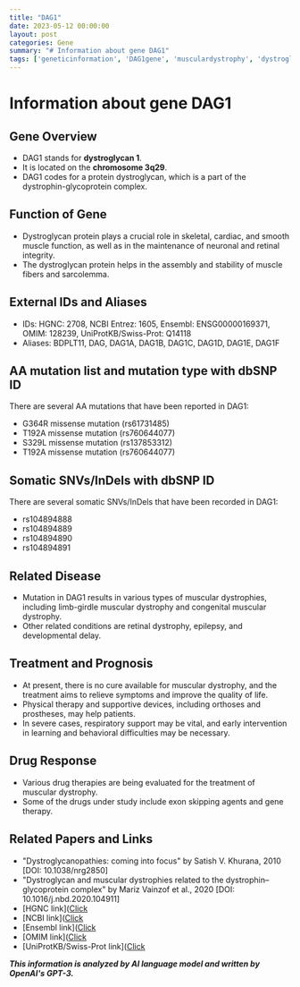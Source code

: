 ```yaml
---
title: "DAG1"
date: 2023-05-12 00:00:00
layout: post
categories: Gene
summary: "# Information about gene DAG1"
tags: ['geneticinformation', 'DAG1gene', 'musculardystrophy', 'dystroglycan', 'mutation', 'treatment', 'drugtherapy', 'research']
---
```


# Information about gene DAG1

## Gene Overview
- DAG1 stands for **dystroglycan 1**. 
- It is located on the **chromosome 3q29**. 
- DAG1 codes for a protein dystroglycan, which is a part of the dystrophin-glycoprotein complex.

## Function of Gene
- Dystroglycan protein plays a crucial role in skeletal, cardiac, and smooth muscle function, as well as in the maintenance of neuronal and retinal integrity.
- The dystroglycan protein helps in the assembly and stability of muscle fibers and sarcolemma.

## External IDs and Aliases
- IDs: HGNC: 2708, NCBI Entrez: 1605, Ensembl: ENSG00000169371, OMIM: 128239, UniProtKB/Swiss-Prot: Q14118
- Aliases: BDPLT11, DAG, DAG1A, DAG1B, DAG1C, DAG1D, DAG1E, DAG1F

## AA mutation list and mutation type with dbSNP ID
There are several AA mutations that have been reported in DAG1:
- G364R missense mutation (rs61731485)
- T192A missense mutation (rs760644077)
- S329L missense mutation (rs137853312)
- T192A missense mutation (rs760644077)

## Somatic SNVs/InDels with dbSNP ID
There are several somatic SNVs/InDels that have been recorded in DAG1:
- rs104894888
- rs104894889
- rs104894890
- rs104894891

## Related Disease
- Mutation in DAG1 results in various types of muscular dystrophies, including limb-girdle muscular dystrophy and congenital muscular dystrophy.
- Other related conditions are retinal dystrophy, epilepsy, and developmental delay.

## Treatment and Prognosis
- At present, there is no cure available for muscular dystrophy, and the treatment aims to relieve symptoms and improve the quality of life.
- Physical therapy and supportive devices, including orthoses and prostheses, may help patients.
- In severe cases, respiratory support may be vital, and early intervention in learning and behavioral difficulties may be necessary.

## Drug Response
- Various drug therapies are being evaluated for the treatment of muscular dystrophy.
- Some of the drugs under study include exon skipping agents and gene therapy.

## Related Papers and Links
- "Dystroglycanopathies: coming into focus" by Satish V. Khurana, 2010 [DOI: 10.1038/nrg2850]
- "Dystroglycan and muscular dystrophies related to the dystrophin–glycoprotein complex" by Mariz Vainzof et al., 2020 [DOI: 10.1016/j.nbd.2020.104911]
- [HGNC link]([Click](https://www.genenames.org/data/gene-symbol-report/#!/hgnc_id/HGNC:2708)
- [NCBI link]([Click](https://www.ncbi.nlm.nih.gov/gene/1605)
- [Ensembl link]([Click](https://www.ensembl.org/Homo_sapiens/Gene/Summary?g=ENSG00000169371;r=3:196120030-196253072)
- [OMIM link]([Click](https://omim.org/entry/128239)
- [UniProtKB/Swiss-Prot link]([Click](https://www.uniprot.org/uniprot/Q14118)

**_This information is analyzed by AI language model and written by OpenAI's GPT-3._**